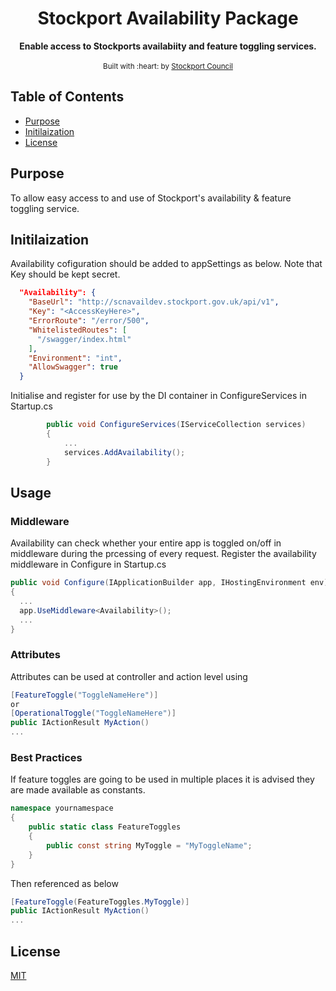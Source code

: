 <div align="center">
<h1>Stockport Availability Package</h1>
</div>

<div align="center">
  <strong>Enable access to Stockports availabiity and feature toggling services.</strong>
</div>

<br />

<div align="center">
  <sub>Built with :heart: by
  <a href="https://www.stockport.gov.uk">Stockport Council</a>
</div>

## Table of Contents
- [Purpose](#purpose)
- [Initilaization](#initilaization)
- [License](#license)

## Purpose
To allow easy access to and use of Stockport's availability & feature toggling service.

## Initilaization

Availability cofiguration should be added to appSettings as below. Note that Key should be kept secret.

```json
  "Availability": {
    "BaseUrl": "http://scnavaildev.stockport.gov.uk/api/v1",
    "Key": "<AccessKeyHere>",
    "ErrorRoute": "/error/500",
    "WhitelistedRoutes": [
      "/swagger/index.html"
    ],
    "Environment": "int",
    "AllowSwagger": true
  }
```

Initialise and register for use by the DI container in ConfigureServices in Startup.cs

```c#
        public void ConfigureServices(IServiceCollection services)
        {
            ...
            services.AddAvailability();
        }
```

## Usage

### Middleware
Availability can check whether your entire app is toggled on/off in middleware during the prcessing of every request. Register the availability middleware in Configure in Startup.cs

```c#
public void Configure(IApplicationBuilder app, IHostingEnvironment env)
{
  ...
  app.UseMiddleware<Availability>();
  ...
}

```
### Attributes
Attributes can be used at controller and action level using 


```c#
[FeatureToggle("ToggleNameHere")]
or
[OperationalToggle("ToggleNameHere")]
public IActionResult MyAction()
...
```

### Best Practices
If feature toggles are going to be used in multiple places it is advised they are made available as constants.

```c#
namespace yournamespace
{
    public static class FeatureToggles
    {
        public const string MyToggle = "MyToggleName";
    }
}
```

Then referenced as below

```c#
[FeatureToggle(FeatureToggles.MyToggle)]
public IActionResult MyAction()
...
```

## License
[MIT](https://opensource.org/licenses/MIT)
